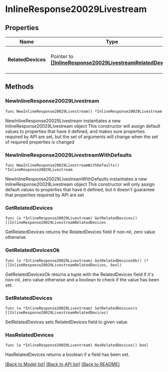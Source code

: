 # InlineResponse20029Livestream

## Properties

Name | Type | Description | Notes
------------ | ------------- | ------------- | -------------
**RelatedDevices** | Pointer to [**[]InlineResponse20029LivestreamRelatedDevices**](InlineResponse20029LivestreamRelatedDevices.md) | An array of the related devices for the role | [optional] 

## Methods

### NewInlineResponse20029Livestream

`func NewInlineResponse20029Livestream() *InlineResponse20029Livestream`

NewInlineResponse20029Livestream instantiates a new InlineResponse20029Livestream object
This constructor will assign default values to properties that have it defined,
and makes sure properties required by API are set, but the set of arguments
will change when the set of required properties is changed

### NewInlineResponse20029LivestreamWithDefaults

`func NewInlineResponse20029LivestreamWithDefaults() *InlineResponse20029Livestream`

NewInlineResponse20029LivestreamWithDefaults instantiates a new InlineResponse20029Livestream object
This constructor will only assign default values to properties that have it defined,
but it doesn't guarantee that properties required by API are set

### GetRelatedDevices

`func (o *InlineResponse20029Livestream) GetRelatedDevices() []InlineResponse20029LivestreamRelatedDevices`

GetRelatedDevices returns the RelatedDevices field if non-nil, zero value otherwise.

### GetRelatedDevicesOk

`func (o *InlineResponse20029Livestream) GetRelatedDevicesOk() (*[]InlineResponse20029LivestreamRelatedDevices, bool)`

GetRelatedDevicesOk returns a tuple with the RelatedDevices field if it's non-nil, zero value otherwise
and a boolean to check if the value has been set.

### SetRelatedDevices

`func (o *InlineResponse20029Livestream) SetRelatedDevices(v []InlineResponse20029LivestreamRelatedDevices)`

SetRelatedDevices sets RelatedDevices field to given value.

### HasRelatedDevices

`func (o *InlineResponse20029Livestream) HasRelatedDevices() bool`

HasRelatedDevices returns a boolean if a field has been set.


[[Back to Model list]](../README.md#documentation-for-models) [[Back to API list]](../README.md#documentation-for-api-endpoints) [[Back to README]](../README.md)


